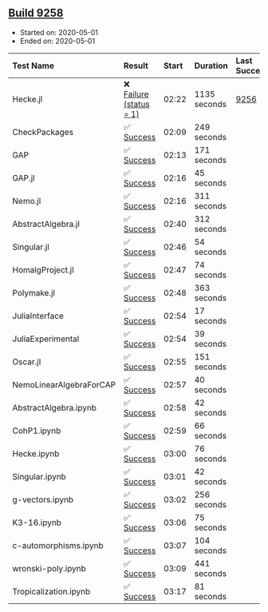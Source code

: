 ## [Build 9258](https://oscarci.mathematik.uni-kl.de/job/oscar/9258/)

* Started on: 2020-05-01
* Ended on: 2020-05-01

| Test Name    | Result | Start | Duration | Last Success | First Failure |
|:-------------|:-------|:------|:---------|:-------------|:--------------|
| Hecke.jl | ❌ [Failure (status = 1)](https://oscarci.mathematik.uni-kl.de/job/oscar/9258/artifact/logs/build-9258/Hecke.jl.log) | 02:22 | 1135 seconds | [9256](https://oscarci.mathematik.uni-kl.de/job/oscar/9256/) | [9257](https://oscarci.mathematik.uni-kl.de/job/oscar/9257/) |
| CheckPackages | ✅ [Success](https://oscarci.mathematik.uni-kl.de/job/oscar/9258/artifact/logs/build-9258/CheckPackages.log) | 02:09 | 249 seconds |  |  |
| GAP | ✅ [Success](https://oscarci.mathematik.uni-kl.de/job/oscar/9258/artifact/logs/build-9258/GAP.log) | 02:13 | 171 seconds |  |  |
| GAP.jl | ✅ [Success](https://oscarci.mathematik.uni-kl.de/job/oscar/9258/artifact/logs/build-9258/GAP.jl.log) | 02:16 | 45 seconds |  |  |
| Nemo.jl | ✅ [Success](https://oscarci.mathematik.uni-kl.de/job/oscar/9258/artifact/logs/build-9258/Nemo.jl.log) | 02:16 | 311 seconds |  |  |
| AbstractAlgebra.jl | ✅ [Success](https://oscarci.mathematik.uni-kl.de/job/oscar/9258/artifact/logs/build-9258/AbstractAlgebra.jl.log) | 02:40 | 312 seconds |  |  |
| Singular.jl | ✅ [Success](https://oscarci.mathematik.uni-kl.de/job/oscar/9258/artifact/logs/build-9258/Singular.jl.log) | 02:46 | 54 seconds |  |  |
| HomalgProject.jl | ✅ [Success](https://oscarci.mathematik.uni-kl.de/job/oscar/9258/artifact/logs/build-9258/HomalgProject.jl.log) | 02:47 | 74 seconds |  |  |
| Polymake.jl | ✅ [Success](https://oscarci.mathematik.uni-kl.de/job/oscar/9258/artifact/logs/build-9258/Polymake.jl.log) | 02:48 | 363 seconds |  |  |
| JuliaInterface | ✅ [Success](https://oscarci.mathematik.uni-kl.de/job/oscar/9258/artifact/logs/build-9258/JuliaInterface.log) | 02:54 | 17 seconds |  |  |
| JuliaExperimental | ✅ [Success](https://oscarci.mathematik.uni-kl.de/job/oscar/9258/artifact/logs/build-9258/JuliaExperimental.log) | 02:54 | 39 seconds |  |  |
| Oscar.jl | ✅ [Success](https://oscarci.mathematik.uni-kl.de/job/oscar/9258/artifact/logs/build-9258/Oscar.jl.log) | 02:55 | 151 seconds |  |  |
| NemoLinearAlgebraForCAP | ✅ [Success](https://oscarci.mathematik.uni-kl.de/job/oscar/9258/artifact/logs/build-9258/NemoLinearAlgebraForCAP.log) | 02:57 | 40 seconds |  |  |
| AbstractAlgebra.ipynb | ✅ [Success](https://oscarci.mathematik.uni-kl.de/job/oscar/9258/artifact/logs/build-9258/AbstractAlgebra.ipynb.log) | 02:58 | 42 seconds |  |  |
| CohP1.ipynb | ✅ [Success](https://oscarci.mathematik.uni-kl.de/job/oscar/9258/artifact/logs/build-9258/CohP1.ipynb.log) | 02:59 | 66 seconds |  |  |
| Hecke.ipynb | ✅ [Success](https://oscarci.mathematik.uni-kl.de/job/oscar/9258/artifact/logs/build-9258/Hecke.ipynb.log) | 03:00 | 76 seconds |  |  |
| Singular.ipynb | ✅ [Success](https://oscarci.mathematik.uni-kl.de/job/oscar/9258/artifact/logs/build-9258/Singular.ipynb.log) | 03:01 | 42 seconds |  |  |
| g-vectors.ipynb | ✅ [Success](https://oscarci.mathematik.uni-kl.de/job/oscar/9258/artifact/logs/build-9258/g-vectors.ipynb.log) | 03:02 | 256 seconds |  |  |
| K3-16.ipynb | ✅ [Success](https://oscarci.mathematik.uni-kl.de/job/oscar/9258/artifact/logs/build-9258/K3-16.ipynb.log) | 03:06 | 75 seconds |  |  |
| c-automorphisms.ipynb | ✅ [Success](https://oscarci.mathematik.uni-kl.de/job/oscar/9258/artifact/logs/build-9258/c-automorphisms.ipynb.log) | 03:07 | 104 seconds |  |  |
| wronski-poly.ipynb | ✅ [Success](https://oscarci.mathematik.uni-kl.de/job/oscar/9258/artifact/logs/build-9258/wronski-poly.ipynb.log) | 03:09 | 441 seconds |  |  |
| Tropicalization.ipynb | ✅ [Success](https://oscarci.mathematik.uni-kl.de/job/oscar/9258/artifact/logs/build-9258/Tropicalization.ipynb.log) | 03:17 | 81 seconds |  |  |
